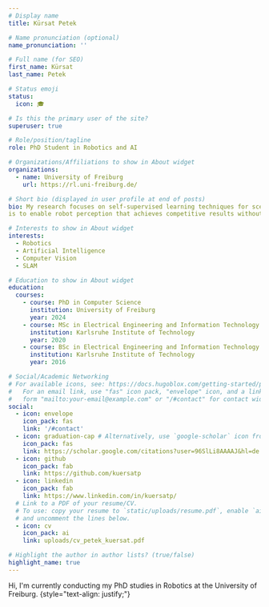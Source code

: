 ```yaml
---
# Display name
title: Kürsat Petek

# Name pronunciation (optional)
name_pronunciation: ''

# Full name (for SEO)
first_name: Kürsat
last_name: Petek

# Status emoji
status:
  icon: 🎓

# Is this the primary user of the site?
superuser: true

# Role/position/tagline
role: PhD Student in Robotics and AI

# Organizations/Affiliations to show in About widget
organizations:
  - name: University of Freiburg
    url: https://rl.uni-freiburg.de/

# Short bio (displayed in user profile at end of posts)
bio: My research focuses on self‑supervised learning techniques for scene reconstruction and semantics understanding. The goal of my research
is to enable robot perception that achieves competitive results without large scale annotated data.

# Interests to show in About widget
interests:
  - Robotics
  - Artificial Intelligence
  - Computer Vision
  - SLAM

# Education to show in About widget
education:
  courses:
    - course: PhD in Computer Science
      institution: University of Freiburg
      year: 2024
    - course: MSc in Electrical Engineering and Information Technology
      institution: Karlsruhe Institute of Technology
      year: 2020
    - course: BSc in Electrical Engineering and Information Technology
      institution: Karlsruhe Institute of Technology
      year: 2016

# Social/Academic Networking
# For available icons, see: https://docs.hugoblox.com/getting-started/page-builder/#icons
#   For an email link, use "fas" icon pack, "envelope" icon, and a link in the
#   form "mailto:your-email@example.com" or "/#contact" for contact widget.
social:
  - icon: envelope
    icon_pack: fas
    link: '/#contact'
  - icon: graduation-cap # Alternatively, use `google-scholar` icon from `ai` icon pack
    icon_pack: fas
    link: https://scholar.google.com/citations?user=96SlLi8AAAAJ&hl=de
  - icon: github
    icon_pack: fab
    link: https://github.com/kuersatp
  - icon: linkedin
    icon_pack: fab
    link: https://www.linkedin.com/in/kuersatp/
  # Link to a PDF of your resume/CV.
  # To use: copy your resume to `static/uploads/resume.pdf`, enable `ai` icons in `params.yaml`,
  # and uncomment the lines below.
  - icon: cv
    icon_pack: ai
    link: uploads/cv_petek_kuersat.pdf

# Highlight the author in author lists? (true/false)
highlight_name: true
---
```


Hi, I'm currently conducting my PhD studies in Robotics at the University of Freiburg.
{style="text-align: justify;"}
